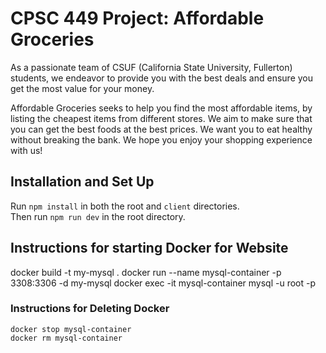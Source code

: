 # CPSC 449 Project: Affordable Groceries

As a passionate team of CSUF (California State University, Fullerton) students,
we endeavor to provide you with the best
deals and ensure you get the most value for your money.  

Affordable Groceries seeks to help you find the most affordable items,
by listing the cheapest items from different stores. We aim to make sure that you can get the best
foods at the best prices. We want you to eat healthy without breaking the bank. We hope you enjoy your shopping experience with us!

## Installation and Set Up

Run `npm install` in both the root and `client` directories. \
Then run `npm run dev` in the root directory.

## Instructions for starting Docker for Website 
docker build -t my-mysql . 
docker run --name mysql-container -p 3308:3306 -d my-mysql 
docker exec -it mysql-container mysql -u root -p

### Instructions for Deleting Docker 
    docker stop mysql-container 
    docker rm mysql-container 